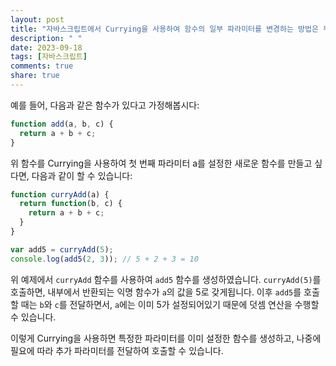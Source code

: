```yaml
---
layout: post
title: "자바스크립트에서 Currying을 사용하여 함수의 일부 파라미터를 변경하는 방법은 무엇인가요?"
description: " "
date: 2023-09-18
tags: [자바스크립트]
comments: true
share: true
---
```


예를 들어, 다음과 같은 함수가 있다고 가정해봅시다:

```javascript
function add(a, b, c) {
  return a + b + c;
}
```

위 함수를 Currying을 사용하여 첫 번째 파라미터 a를 설정한 새로운 함수를 만들고 싶다면, 다음과 같이 할 수 있습니다:

```javascript
function curryAdd(a) {
  return function(b, c) {
    return a + b + c;
  }
}

var add5 = curryAdd(5);
console.log(add5(2, 3)); // 5 + 2 + 3 = 10
```

위 예제에서 `curryAdd` 함수를 사용하여 `add5` 함수를 생성하였습니다. `curryAdd(5)`를 호출하면, 내부에서 반환되는 익명 함수가 `a`의 값을 5로 갖게됩니다. 이후 `add5`를 호출할 때는 `b`와 `c`를 전달하면서, `a`에는 이미 5가 설정되어있기 때문에 덧셈 연산을 수행할 수 있습니다.

이렇게 Currying을 사용하면 특정한 파라미터를 이미 설정한 함수를 생성하고, 나중에 필요에 따라 추가 파라미터를 전달하여 호출할 수 있습니다.